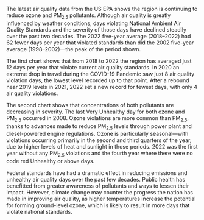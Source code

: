The latest air quality data from the US EPA shows the region is continuing to reduce ozone and PM<sub>2.5</sub> pollutants. Although air quality is greatly influenced by weather conditions, days violating National Ambient Air Quality Standards and the severity of those days have declined steadily over the past two decades. The 2022 five-year average (2018–2022) had 62 fewer days per year that violated standards than did the 2002 five-year average (1998–2002)—the peak of the period shown.

The first chart shows that from 2018 to 2022 the region has averaged just 12 days per year that violate current air quality standards. In 2020 an extreme drop in travel during the COVID-19 Pandemic saw just 8 air quality violation days, the lowest level recorded up to that point. After a rebound near 2019 levels in 2021, 2022 set a new record for fewest days, with only 4 air quality violations.

The second chart shows that concentrations of both pollutants are decreasing in severity. The last Very Unhealthy day for both ozone and PM<sub>2.5</sub> occurred in 2008. Ozone violations are more common than PM<sub>2.5</sub>, thanks to advances made to reduce PM<sub>2.5</sub> levels through power plant and diesel-powered engine regulations. Ozone is particularly seasonal—with violations occurring primarily in the second and third quarters of the year, due to higher levels of heat and sunlight in those periods. 2022 was the first year without any PM<sub>2.5</sub> violations and the fourth year where there were no code red Unhealthy or above days.

Federal standards have had a dramatic effect in reducing emissions and unhealthy air quality days over the past few decades. Public health has benefitted from greater awareness of pollutants and ways to lessen their impact. However, climate change may counter the progress the nation has made in improving air quality, as higher temperatures increase the potential for forming ground-level ozone, which is likely to result in more days that violate national standards.
